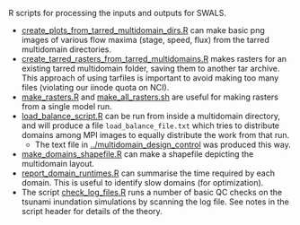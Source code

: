 R scripts for processing the inputs and outputs for SWALS.

* [create_plots_from_tarred_multidomain_dirs.R](create_plots_from_tarred_multidomain_dirs.R) can make basic png images of various flow maxima (stage, speed, flux) from the tarred multidomain directories.
* [create_tarred_rasters_from_tarred_multidomains.R](create_tarred_rasters_from_tarred_multidomains.R) makes rasters for an existing tarred multidomain folder, saving them to another tar archive. This approach of using tarfiles is important to avoid making too many files (violating our iinode quota on NCI).
* [make_rasters.R](make_rasters.R) and [make_all_rasters.sh](make_all_rasters.sh) are useful for making rasters from a single model run.
* [load_balance_script.R](load_balance_script.R) can be run from inside a multidomain directory, and will produce a file `load_balance_file.txt` which tries to distribute domains among MPI images to equally distribute the work from that run.
    * The text file in [../multidomain_design_control](../multidomain_design_control) was produced this way.
* [make_domains_shapefile.R](make_domains_shapefile.R) can make a shapefile depicting the multidomain layout.
* [report_domain_runtimes.R](report_domain_runtimes.R) can summarise the time required by each domain. This is useful to identify slow domains (for optimization).
* The script [check_log_files.R](check_log_files.R) runs a number of basic QC checks on the tsunami inundation simulations by scanning the log file. See notes in the script header for details of the theory.
